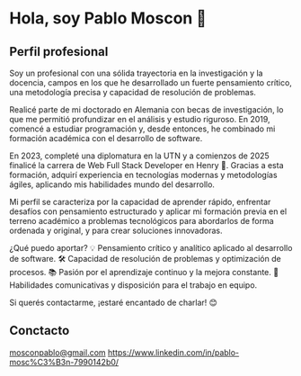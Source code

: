 # Hola, soy Pablo Moscon 👋

## Perfil profesional 

Soy un profesional con una sólida trayectoria en la investigación y la docencia, campos en los que he desarrollado un fuerte pensamiento crítico, una metodología precisa y capacidad de resolución de problemas.

Realicé parte de mi doctorado en Alemania con becas de investigación, lo que me permitió profundizar en el análisis y estudio riguroso. En 2019, comencé a estudiar programación y, desde entonces, he combinado mi formación académica con el desarrollo de software.

En 2023, completé una diplomatura en la UTN y a comienzos de 2025 finalicé la carrera de Web Full Stack Developer en Henry 🚀. Gracias a esta formación, adquirí experiencia en tecnologías modernas y metodologías ágiles, aplicando mis habilidades mundo del desarrollo.

Mi perfil se caracteriza por la capacidad de aprender rápido, enfrentar desafíos con pensamiento estructurado y aplicar mi formación previa en el terreno académico a problemas tecnológicos para abordarlos de forma ordenada y original, y para crear soluciones innovadoras.

¿Qué puedo aportar?
💡 Pensamiento crítico y analítico aplicado al desarrollo de software.
🛠️ Capacidad de resolución de problemas y optimización de procesos.
📚 Pasión por el aprendizaje continuo y la mejora constante.
🤝 Habilidades comunicativas y disposición para el trabajo en equipo.

Si querés contactarme, ¡estaré encantado de charlar! 😊

## Conctacto 
mosconpablo@gmail.com
https://www.linkedin.com/in/pablo-mosc%C3%B3n-7990142b0/
